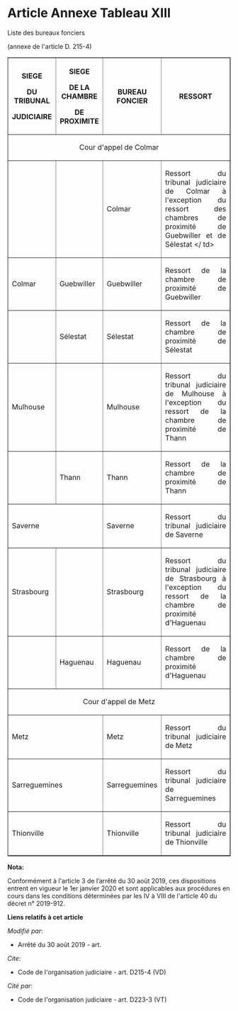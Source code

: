 # Article Annexe Tableau XIII

Liste des bureaux fonciers 

(annexe de l'article D. 215-4) 

<table align="center" border="1">
  <tbody>
    <tr>
      <th>

SIEGE 

DU TRIBUNAL 

JUDICIAIRE </th>
      <th>

SIEGE 

DE LA CHAMBRE 

DE PROXIMITE </th>
      <th>

BUREAU FONCIER </th>
      <th>

RESSORT </th>
    </tr>
    <tr>
      <td align="center" colspan="4">

Cour d'appel de Colmar </td>
    </tr>
    <tr>
      <td align="left">
      </td><td align="left">
      </td><td align="left">

Colmar </td>
      <td align="justify">

Ressort du tribunal judiciaire de Colmar à l'exception du ressort des chambres de proximité de Guebwiller et de Sélestat </
td>
    </tr>
    <tr>
      <td align="left">

Colmar </td>
      <td align="left">

Guebwiller </td>
      <td align="left">

Guebwiller </td>
      <td align="justify">

Ressort de la chambre de proximité de Guebwiller </td>
    </tr>
    <tr>
      <td align="left">
      </td><td align="left">

Sélestat </td>
      <td align="left">

Sélestat </td>
      <td align="justify">

Ressort de la chambre de proximité de Sélestat </td>
    </tr>
    <tr>
      <td align="left">

Mulhouse </td>
      <td align="left">
      </td><td align="left">

Mulhouse </td>
      <td align="justify">

Ressort du tribunal judiciaire de Mulhouse à l'exception du ressort de la chambre de proximité de Thann </td>
    </tr>
    <tr>
      <td align="left">
      </td><td align="left">

Thann </td>
      <td align="left">

Thann </td>
      <td align="justify">

Ressort de la chambre de proximité de Thann </td>
    </tr>
    <tr>
      <td align="left" colspan="2">

Saverne </td>
      <td align="left">

Saverne </td>
      <td align="justify">

Ressort du tribunal judiciaire de Saverne </td>
    </tr>
    <tr>
      <td align="left">

Strasbourg </td>
      <td align="left">
      </td><td align="left">

Strasbourg </td>
      <td align="justify">

Ressort du tribunal judiciaire de Strasbourg à l'exception du ressort de la chambre de proximité d'Haguenau </td>
    </tr>
    <tr>
      <td align="left">
      </td><td align="justify">

Haguenau </td>
      <td align="justify">

Haguenau </td>
      <td align="justify">

Ressort de la chambre de proximité d'Haguenau </td>
    </tr>
    <tr>
      <td colspan="4" align="center">

Cour d'appel de Metz </td>
    </tr>
    <tr>
      <td align="left" colspan="2">

Metz </td>
      <td align="left">

Metz </td>
      <td align="justify">

Ressort du tribunal judiciaire de Metz </td>
    </tr>
    <tr>
      <td align="left" colspan="2">

Sarreguemines </td>
      <td align="left">

Sarreguemines </td>
      <td align="justify">

Ressort du tribunal judiciaire de Sarreguemines </td>
    </tr>
    <tr>
      <td align="left" colspan="2">

Thionville </td>
      <td align="left">

Thionville </td>
      <td align="justify">

Ressort du tribunal judiciaire de Thionville</td>
    </tr>
  </tbody>
</table>

**Nota:**

Conformément à l'article 3 de l’arrêté du 30 août 2019, ces dispositions entrent en vigueur le 1er janvier 2020 et sont
applicables aux procédures en cours dans les conditions déterminées par les IV à VIII de l'article 40 du décret n° 2019-912.

**Liens relatifs à cet article**

_Modifié par_:

  - Arrêté du 30 août 2019 - art.

_Cite_:

  - Code de l'organisation judiciaire - art. D215-4 (VD)

_Cité par_:

  - Code de l'organisation judiciaire - art. D223-3 (VT)
